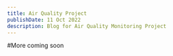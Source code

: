```yaml
---
title: Air Quality Project
publishDate: 11 Oct 2022
description: Blog for Air Quality Monitoring Project
---
```


#More coming soon
